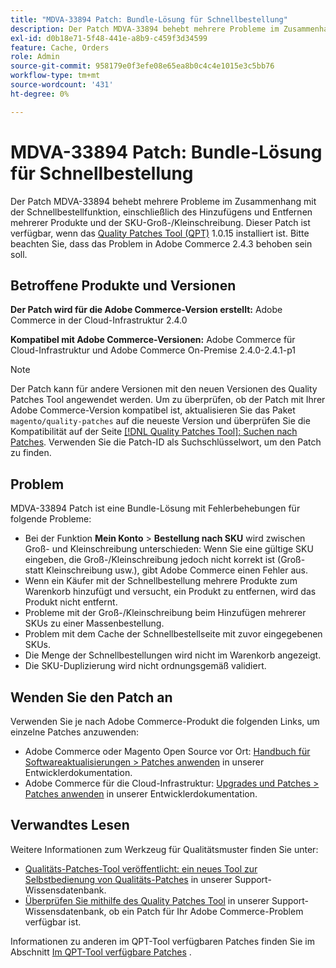 ```yaml
---
title: "MDVA-33894 Patch: Bundle-Lösung für Schnellbestellung"
description: Der Patch MDVA-33894 behebt mehrere Probleme im Zusammenhang mit der Schnellbestellfunktion, einschließlich des Hinzufügens und Entfernen mehrerer Produkte und der SKU-Groß-/Kleinschreibung. Dieser Patch ist verfügbar, wenn das [Quality Patches Tool (QPT)](https://devdocs.magento.com/guides/v2.4/comp-mgr/patching.html#mqp) 1.0.15 installiert ist. Bitte beachten Sie, dass das Problem in Adobe Commerce 2.4.3 behoben sein soll.
exl-id: d0b18e71-5f48-441e-a8b9-c459f3d34599
feature: Cache, Orders
role: Admin
source-git-commit: 958179e0f3efe08e65ea8b0c4c4e1015e3c5bb76
workflow-type: tm+mt
source-wordcount: '431'
ht-degree: 0%

---
```


# MDVA-33894 Patch: Bundle-Lösung für Schnellbestellung

Der Patch MDVA-33894 behebt mehrere Probleme im Zusammenhang mit der Schnellbestellfunktion, einschließlich des Hinzufügens und Entfernen mehrerer Produkte und der SKU-Groß-/Kleinschreibung. Dieser Patch ist verfügbar, wenn das [Quality Patches Tool (QPT)](https://devdocs.magento.com/guides/v2.4/comp-mgr/patching.html#mqp) 1.0.15 installiert ist. Bitte beachten Sie, dass das Problem in Adobe Commerce 2.4.3 behoben sein soll.

## Betroffene Produkte und Versionen

**Der Patch wird für die Adobe Commerce-Version erstellt:** Adobe Commerce in der Cloud-Infrastruktur 2.4.0

**Kompatibel mit Adobe Commerce-Versionen:** Adobe Commerce für Cloud-Infrastruktur und Adobe Commerce On-Premise 2.4.0-2.4.1-p1

>[!NOTE]
>
>Der Patch kann für andere Versionen mit den neuen Versionen des Quality Patches Tool angewendet werden. Um zu überprüfen, ob der Patch mit Ihrer Adobe Commerce-Version kompatibel ist, aktualisieren Sie das Paket `magento/quality-patches` auf die neueste Version und überprüfen Sie die Kompatibilität auf der Seite [[!DNL Quality Patches Tool]: Suchen nach Patches](https://devdocs.magento.com/quality-patches/tool.html#patch-grid). Verwenden Sie die Patch-ID als Suchschlüsselwort, um den Patch zu finden.

## Problem

MDVA-33894 Patch ist eine Bundle-Lösung mit Fehlerbehebungen für folgende Probleme:

* Bei der Funktion **Mein Konto** > **Bestellung nach SKU** wird zwischen Groß- und Kleinschreibung unterschieden: Wenn Sie eine gültige SKU eingeben, die Groß-/Kleinschreibung jedoch nicht korrekt ist (Groß- statt Kleinschreibung usw.), gibt Adobe Commerce einen Fehler aus.
* Wenn ein Käufer mit der Schnellbestellung mehrere Produkte zum Warenkorb hinzufügt und versucht, ein Produkt zu entfernen, wird das Produkt nicht entfernt.
* Probleme mit der Groß-/Kleinschreibung beim Hinzufügen mehrerer SKUs zu einer Massenbestellung.
* Problem mit dem Cache der Schnellbestellseite mit zuvor eingegebenen SKUs.
* Die Menge der Schnellbestellungen wird nicht im Warenkorb angezeigt.
* Die SKU-Duplizierung wird nicht ordnungsgemäß validiert.

## Wenden Sie den Patch an

Verwenden Sie je nach Adobe Commerce-Produkt die folgenden Links, um einzelne Patches anzuwenden:

* Adobe Commerce oder Magento Open Source vor Ort: [Handbuch für Softwareaktualisierungen > Patches anwenden](https://devdocs.magento.com/guides/v2.4/comp-mgr/patching/mqp.html) in unserer Entwicklerdokumentation.
* Adobe Commerce für die Cloud-Infrastruktur: [Upgrades und Patches > Patches anwenden](https://devdocs.magento.com/cloud/project/project-patch.html) in unserer Entwicklerdokumentation.

## Verwandtes Lesen

Weitere Informationen zum Werkzeug für Qualitätsmuster finden Sie unter:

* [Qualitäts-Patches-Tool veröffentlicht: ein neues Tool zur Selbstbedienung von Qualitäts-Patches](/help/announcements/adobe-commerce-announcements/magento-quality-patches-released-new-tool-to-self-serve-quality-patches.md) in unserer Support-Wissensdatenbank.
* [Überprüfen Sie mithilfe des Quality Patches Tool](/help/support-tools/patches-available-in-qpt-tool/check-patch-for-magento-issue-with-magento-quality-patches.md) in unserer Support-Wissensdatenbank, ob ein Patch für Ihr Adobe Commerce-Problem verfügbar ist.

Informationen zu anderen im QPT-Tool verfügbaren Patches finden Sie im Abschnitt [Im QPT-Tool verfügbare Patches](https://support.magento.com/hc/en-us/sections/360010506631-Patches-available-in-QPT-tool-) .
